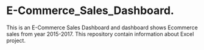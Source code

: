 # E-Commerce_Sales_Dashboard.
This is an E-Commerce Sales Dashboard and dashboard shows Ecommerce sales from year 2015-2017. This repository contain information about Excel project.
